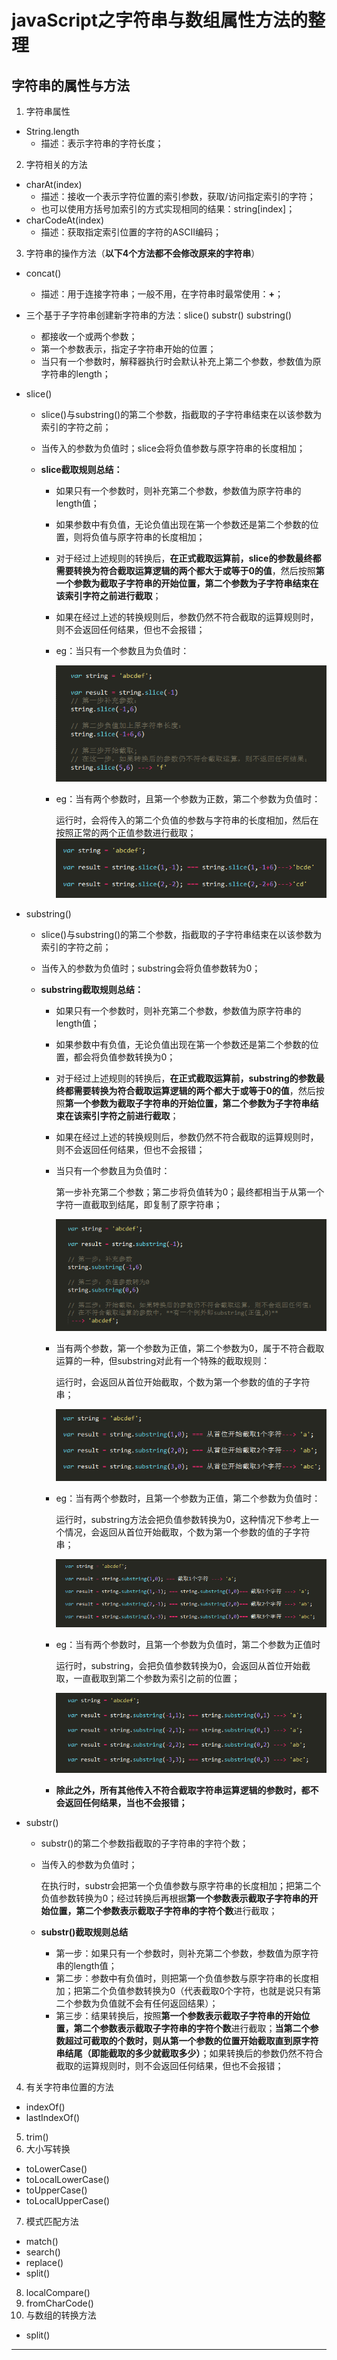 

























































































































































































































































































































































































# javaScript之字符串与数组属性方法的整理

## 字符串的属性与方法

1. 字符串属性

- String.length
  - 描述：表示字符串的字符长度；

2. 字符相关的方法

- charAt(index)
  - 描述：接收一个表示字符位置的索引参数，获取/访问指定索引的字符；
  - 也可以使用方括号加索引的方式实现相同的结果：string[index]；
- charCodeAt(index)
  - 描述：获取指定索引位置的字符的ASCII编码；

3. 字符串的操作方法（**以下4个方法都不会修改原来的字符串**）

- concat()

  - 描述：用于连接字符串；一般不用，在字符串时最常使用：**+**；

- 三个基于子字符串创建新字符串的方法：slice() substr() substring()

  - 都接收一个或两个参数；
  - 第一个参数表示，指定子字符串开始的位置；
  - 当只有一个参数时，解释器执行时会默认补充上第二个参数，参数值为原字符串的length；

- slice()

  - slice()与substring()的第二个参数，指截取的子字符串结束在以该参数为索引的字符之前；

  - 当传入的参数为负值时；slice会将负值参数与原字符串的长度相加；

  - **slice截取规则总结：**

    - 如果只有一个参数时，则补充第二个参数，参数值为原字符串的length值；

    - 如果参数中有负值，无论负值出现在第一个参数还是第二个参数的位置，则将负值与原字符串的长度相加；

    - 对于经过上述规则的转换后，**在正式截取运算前，slice的参数最终都需要转换为符合截取运算逻辑的两个都大于或等于0的值**，然后按照**第一个参数为截取子字符串的开始位置，第二个参数为子字符串结束在该索引字符之前进行截取**；

    - 如果在经过上述的转换规则后，参数仍然不符合截取的运算规则时，则不会返回任何结果，但也不会报错；

    - eg：当只有一个参数且为负值时：

      ![](https://github.com/nowpast/md-imgs/raw/master/-slice1.png)

    - eg：当有两个参数时，且第一个参数为正数，第二个参数为负值时：

      运行时，会将传入的第二个负值的参数与字符串的长度相加，然后在按照正常的两个正值参数进行截取；
      ![](https://github.com/nowpast/md-imgs/raw/master/-slice2.png)

- substring()

  - slice()与substring()的第二个参数，指截取的子字符串结束在以该参数为索引的字符之前；

  - 当传入的参数为负值时；substring会将负值参数转为0；

  - **substring截取规则总结：**

    - 如果只有一个参数时，则补充第二个参数，参数值为原字符串的length值；
    - 如果参数中有负值，无论负值出现在第一个参数还是第二个参数的位置，都会将负值参数转换为0；
    - 对于经过上述规则的转换后，**在正式截取运算前，substring的参数最终都需要转换为符合截取运算逻辑的两个都大于或等于0的值**，然后按照**第一个参数为截取子字符串的开始位置，第二个参数为子字符串结束在该索引字符之前进行截取**；
    - 如果在经过上述的转换规则后，参数仍然不符合截取的运算规则时，则不会返回任何结果，但也不会报错；

    - 当只有一个参数且为负值时：

      第一步补充第二个参数；第二步将负值转为0；最终都相当于从第一个字符一直截取到结尾，即复制了原字符串；

      ![](https://github.com/nowpast/md-imgs/raw/master/substring0.png)

    - 当有两个参数，第一个参数为正值，第二个参数为0，属于不符合截取运算的一种，但substring对此有一个特殊的截取规则：

      运行时，会返回从首位开始截取，个数为第一个参数的值的子字符串；

      ![](https://github.com/nowpast/md-imgs/raw/master/substring1.png)

    - eg：当有两个参数时，且第一个参数为正值，第二个参数为负值时：

      运行时，substring方法会把负值参数转换为0，这种情况下参考上一个情况，会返回从首位开始截取，个数为第一个参数的值的子字符串；

      ![](https://github.com/nowpast/md-imgs/raw/master/substring3.png)

    - eg：当有两个参数时，且第一个参数为负值时，第二个参数为正值时

      运行时，substring，会把负值参数转换为0，会返回从首位开始截取，一直截取到第二个参数为索引之前的位置；

      ![](https://github.com/nowpast/md-imgs/raw/master/substring4.png)

    - **除此之外，所有其他传入不符合截取字符串运算逻辑的参数时，都不会返回任何结果，当也不会报错；**

- substr()

  - substr()的第二个参数指截取的子字符串的字符个数；

  - 当传入的参数为负值时；

    在执行时，substr会把第一个负值参数与原字符串的长度相加；把第二个负值参数转换为0；经过转换后再根据**第一个参数表示截取子字符串的开始位置，第二个参数表示截取子字符串的字符个数**进行截取；

  - **substr()截取规则总结**

    - 第一步：如果只有一个参数时，则补充第二个参数，参数值为原字符串的length值；
    - 第二步：参数中有负值时，则把第一个负值参数与原字符串的长度相加；把第二个负值参数转换为0（代表截取0个字符，也就是说只有第二个参数为负值就不会有任何返回结果）；
    - 第三步：结果转换后，按照**第一个参数表示截取子字符串的开始位置，第二个参数表示截取子字符串的字符个数**进行截取；**当第二个参数超过可截取的个数时，则从第一个参数的位置开始截取直到原字符串结尾（即能截取的多少就截取多少）**；如果转换后的参数仍然不符合截取的运算规则时，则不会返回任何结果，但也不会报错；

4. 有关字符串位置的方法

- indexOf()
- lastIndexOf()

5. trim()
6. 大小写转换

- toLowerCase()
- toLocalLowerCase()
- toUpperCase()
- toLocalUpperCase()

7. 模式匹配方法

- match()
- search()
- replace()
- split()

8. localCompare()
9. fromCharCode()
10. 与数组的转换方法

- split()

---